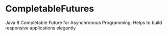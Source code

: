 # CompletableFutures
Java 8 Completable Future for Asynchronous Programming: Helps to build responsive applications elegantly
